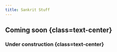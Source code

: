 ```yaml
---
title: Sankrit Stuff
---
```


## Coming soon {class=text-center}
### Under construction {class=text-center}
